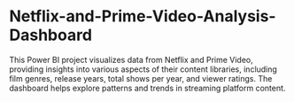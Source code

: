 # Netflix-and-Prime-Video-Analysis-Dashboard
This Power BI project visualizes data from Netflix and Prime Video, providing insights into various aspects of their content libraries, including film genres, release years, total shows per year, and viewer ratings. The dashboard helps explore patterns and trends in streaming platform content.
